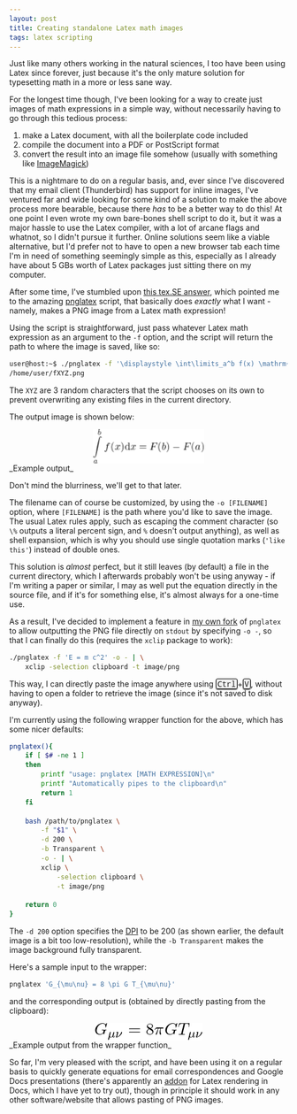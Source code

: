 ```yaml
---
layout: post
title: Creating standalone Latex math images
tags: latex scripting
---
```


<style type="text/css">
kbd.key {
  border-radius: 3px;
  padding: 1px 2px 0;
  border: 1px solid black;
  background-color: #f2f2f2;
  box-shadow: 0px 1px 2px;
  font-family: "Noto Mono", sans-serif;
}
img.center {
  display: block;
  margin-left: auto;
  margin-right: auto;
}
img + em {
  display: block;
  text-align: center;
}
p {
  page-break-inside: avoid;
}
</style>

Just like many others working in the natural sciences, I too have been using Latex since forever, just because it's the only mature solution for typesetting math in a more or less sane way.

For the longest time though, I've been looking for a way to create just images of math expressions in a simple way, without necessarily having to go through this tedious process:

1. make a Latex document, with all the boilerplate code included
2. compile the document into a PDF or PostScript format
3. convert the result into an image file somehow (usually with something like [ImageMagick][imagemagick-wiki])

This is a nightmare to do on a regular basis, and, ever since I've discovered that my email client (Thunderbird) has support for inline images, I've ventured far and wide looking for some kind of a solution to make the above process more bearable, because there _has_ to be a better way to do this!
At one point I even wrote my own bare-bones shell script to do it, but it was a major hassle to use the Latex compiler, with a lot of arcane flags and whatnot, so I didn't pursue it further.
Online solutions seem like a viable alternative, but I'd prefer not to have to open a new browser tab each time I'm in need of something seemingly simple as this, especially as I already have about 5 GBs worth of Latex packages just sitting there on my computer.

After some time, I've stumbled upon [this tex.SE answer][tex-se-pnglatex], which pointed me to the amazing [pnglatex][pnglatex-repo] script, that basically does _exactly_ what I want - namely, makes a PNG image from a Latex math expression!

Using the script is straightforward, just pass whatever Latex math expression as an argument to the `-f` option, and the script will return the path to where the image is saved, like so:

```bash
user@host:~$ ./pnglatex -f '\displaystyle \int\limits_a^b f(x) \mathrm{d}x = F(b) - F(a)'
/home/user/fXYZ.png
```

The `XYZ` are 3 random characters that the script chooses on its own to prevent overwriting any existing files in the current directory.

The output image is shown below:

<img src="/assets/617aaeaf00b34a009c17b7b91ffe489d.png" class="center" width="40%">
_Example output_

Don't mind the blurriness, we'll get to that later.

The filename can of course be customized, by using the `-o [FILENAME]` option, where `[FILENAME]` is the path where you'd like to save the image.
The usual Latex rules apply, such as escaping the comment character (so `\%` outputs a literal percent sign, and `%` doesn't output anything), as well as shell expansion, which is why you should use single quotation marks (`'like this'`) instead of double ones.

This solution is _almost_ perfect, but it still leaves (by default) a file in the current directory, which I afterwards probably won't be using anyway - if I'm writing a paper or similar, I may as well put the equation directly in the source file, and if it's for something else, it's almost always for a one-time use.

As a result, I've decided to implement a feature in [my own fork][pnglatex-branch] of `pnglatex` to allow outputting the PNG file directly on `stdout` by specifying `-o -`, so that I can finally do this (requires the `xclip` package to work):

```bash
./pnglatex -f 'E = m c^2' -o - | \
	xclip -selection clipboard -t image/png
```

This way, I can directly paste the image anywhere using <kbd class="key">Ctrl</kbd>+<kbd class="key">V</kbd>, without having to open a folder to retrieve the image (since it's not saved to disk anyway).

I'm currently using the following wrapper function for the above, which has some nicer defaults:

```bash
pnglatex(){
    if [ $# -ne 1 ]
    then
        printf "usage: pnglatex [MATH EXPRESSION]\n"
        printf "Automatically pipes to the clipboard\n"
        return 1
    fi

    bash /path/to/pnglatex \
        -f "$1" \
        -d 200 \
        -b Transparent \
        -o - | \
        xclip \
            -selection clipboard \
            -t image/png

    return 0
}
```

The `-d 200` option specifies the [DPI][dpi-wiki] to be 200 (as shown earlier, the default image is a bit too low-resolution), while the `-b Transparent` makes the image background fully transparent.

Here's a sample input to the wrapper:

```bash
pnglatex 'G_{\mu\nu} = 8 \pi G T_{\mu\nu}'
```

and the corresponding output is (obtained by directly pasting from the clipboard):

<img src="/assets/14134adf623d4a6fad45709df1790820.png" class="center">
_Example output from the wrapper function_

So far, I'm very pleased with the script, and have been using it on a regular basis to quickly generate equations for email correspondences and Google Docs presentations (there's apparently an [addon][auto-latex] for Latex rendering in Docs, which I have yet to try out), though in principle it should work in any other software/website that allows pasting of PNG images.

[tex-se-pnglatex]: https://tex.stackexchange.com/a/279405
[pnglatex-repo]: https://github.com/mneri/pnglatex
[pnglatex-branch]: https://github.com/JCGoran/pnglatex/tree/stdout-fix
[auto-latex]: https://sites.google.com/site/autolatexequations/home
[imagemagick-wiki]: https://en.wikipedia.org/wiki/ImageMagick
[dpi-wiki]: https://en.wikipedia.org/wiki/Dots_per_inch
